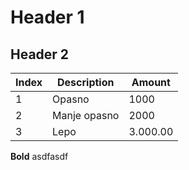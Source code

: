 # Header 1

## Header 2

Index | Description | Amount 
------|-------------|--------
1 | Opasno | 1000
2 | Manje opasno | 2000
3 | Lepo | 3.000.00

**Bold** asdfasdf


